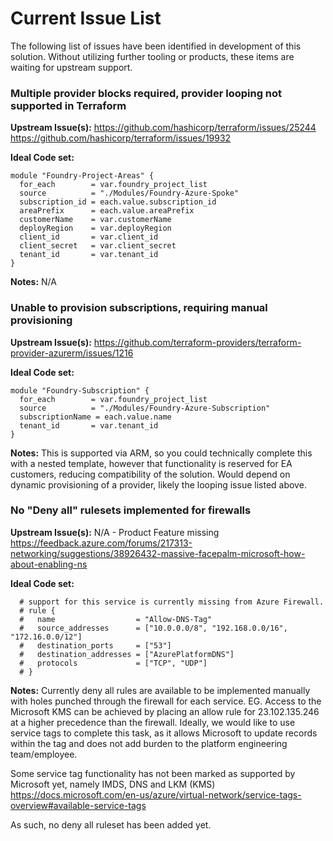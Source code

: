 # Current Issue List
The following list of issues have been identified in development of this solution. Without utilizing further tooling or products, these items are waiting for upstream support. 

### Multiple provider blocks required, provider looping not supported in Terraform

**Upstream Issue(s):**
https://github.com/hashicorp/terraform/issues/25244
https://github.com/hashicorp/terraform/issues/19932

**Ideal Code set:**
```
module "Foundry-Project-Areas" {
  for_each        = var.foundry_project_list
  source          = "./Modules/Foundry-Azure-Spoke"
  subscription_id = each.value.subscription_id
  areaPrefix      = each.value.areaPrefix
  customerName    = var.customerName
  deployRegion    = var.deployRegion
  client_id       = var.client_id
  client_secret   = var.client_secret
  tenant_id       = var.tenant_id
}
```

**Notes:**
N/A


### Unable to provision subscriptions, requiring manual provisioning

**Upstream Issue(s):**
https://github.com/terraform-providers/terraform-provider-azurerm/issues/1216


**Ideal Code set:**
```
module "Foundry-Subscription" {
  for_each        = var.foundry_project_list
  source          = "./Modules/Foundry-Azure-Subscription"
  subscriptionName = each.value.name
  tenant_id       = var.tenant_id
}
```

**Notes:**
This is supported via ARM, so you could technically complete this with a nested template, however that functionality is reserved for EA customers, reducing compatibility of the solution. 
Would depend on dynamic provisioning of a provider, likely the looping issue listed above. 


### No "Deny all" rulesets implemented for firewalls

**Upstream Issue(s):**
N/A - Product Feature missing
https://feedback.azure.com/forums/217313-networking/suggestions/38926432-massive-facepalm-microsoft-how-about-enabling-ns 

**Ideal Code set:**
```
  # support for this service is currently missing from Azure Firewall. 
  # rule {
  #   name                  = "Allow-DNS-Tag"
  #   source_addresses      = ["10.0.0.0/8", "192.168.0.0/16", "172.16.0.0/12"]
  #   destination_ports     = ["53"]
  #   destination_addresses = ["AzurePlatformDNS"]
  #   protocols             = ["TCP", "UDP"]
  # }
```

**Notes:**
Currently deny all rules are available to be implemented manually with holes punched through the firewall for each service. EG. Access to the Microsoft KMS can be achieved by placing an allow rule for 23.102.135.246 at a higher precedence than the firewall. 
Ideally, we would like to use service tags to complete this task, as it allows Microsoft to update records within the tag and does not add burden to the platform engineering team/employee. 

Some service tag functionality has not been marked as supported by Microsoft yet, namely IMDS, DNS and LKM (KMS)
https://docs.microsoft.com/en-us/azure/virtual-network/service-tags-overview#available-service-tags

As such, no deny all ruleset has been added yet. 
